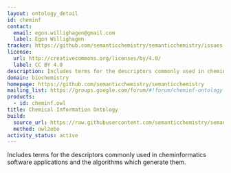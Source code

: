 ```yaml
---
layout: ontology_detail
id: cheminf
contact:
  email: egon.willighagen@gmail.com
  label: Egon Willighagen
tracker: https://github.com/semanticchemistry/semanticchemistry/issues
license:
  url: http://creativecommons.org/licenses/by/4.0/
  label: CC BY 4.0
description: Includes terms for the descriptors commonly used in cheminformatics software applications and the algorithms which generate them.
domain: biochemistry
homepage: https://github.com/semanticchemistry/semanticchemistry
mailing_list: https://groups.google.com/forum/#!forum/cheminf-ontology
products:
  - id: cheminf.owl
title: Chemical Information Ontology
build:
  source_url: https://raw.githubusercontent.com/semanticchemistry/semanticchemistry/master/ontology/cheminf.owl
  method: owl2obo
activity_status: active
---
```


Includes terms for the descriptors commonly used in cheminformatics software applications and the algorithms which generate them.
